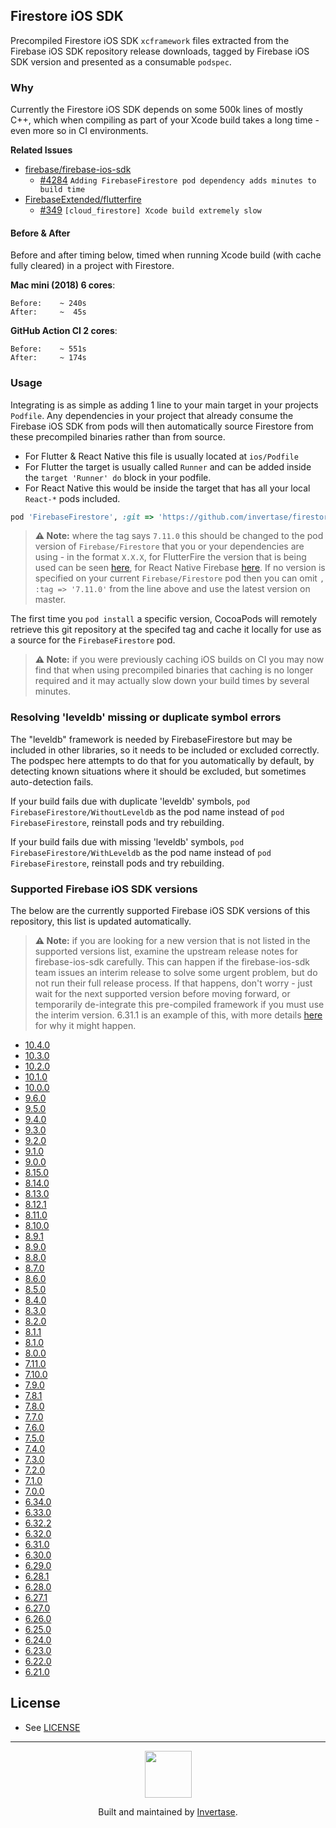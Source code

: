 ## Firestore iOS SDK

Precompiled Firestore iOS SDK `xcframework` files extracted from the Firebase iOS SDK repository release downloads, tagged by Firebase iOS SDK version and presented as a consumable `podspec`.

### Why

Currently the Firestore iOS SDK depends on some 500k lines of mostly C++, which when compiling as part of your Xcode build takes a long time - even more so in CI environments.

**Related Issues**

- [firebase/firebase-ios-sdk](https://github.com/firebase/firebase-ios-sdk)
  - [#4284](https://github.com/firebase/firebase-ios-sdk/issues/4284) `Adding FirebaseFirestore pod dependency adds minutes to build time`
- [FirebaseExtended/flutterfire](https://github.com/FirebaseExtended/flutterfire)
  - [#349](https://github.com/FirebaseExtended/flutterfire/issues/349) `[cloud_firestore] Xcode build extremely slow`
  
#### Before & After

Before and after timing below, timed when running Xcode build (with cache fully cleared) in a project with Firestore.

**Mac mini (2018) 6 cores**:

```
Before:    ~ 240s
After:     ~  45s
```

**GitHub Action CI 2 cores**:

```
Before:    ~ 551s
After:     ~ 174s
```

### Usage

Integrating is as simple as adding 1 line to your main target in your projects `Podfile`. Any dependencies in your project that already consume the Firebase iOS SDK from pods will then automatically source Firestore from these precompiled binaries rather than from source.

 - For Flutter & React Native this file is usually located at `ios/Podfile`
 - For Flutter the target is usually called `Runner` and can be added inside the `target 'Runner' do` block in your podfile.
 - For React Native this would be inside the target that has all your local `React-*` pods included.


```ruby
pod 'FirebaseFirestore', :git => 'https://github.com/invertase/firestore-ios-sdk-frameworks.git', :tag => '7.11.0'
```

> **⚠️ Note:** where the tag says `7.11.0` this should be changed to the pod version of `Firebase/Firestore` that you or your dependencies are using - in the format `X.X.X`, for FlutterFire the version that is being used can be seen [here](https://github.com/FirebaseExtended/flutterfire/blob/master/packages/firebase_core/firebase_core/ios/firebase_sdk_version.rb), for React Native Firebase [here](https://github.com/invertase/react-native-firebase/blob/master/packages/app/package.json#L70). If no version is specified on your current `Firebase/Firestore` pod then you can omit `, :tag => '7.11.0'` from the line above and use the latest version on master.

The first time you `pod install` a specific version, CocoaPods will remotely retrieve this git repository at the specifed tag and cache it locally for use as a source for the `FirebaseFirestore` pod.

> **⚠️ Note:** if you were previously caching iOS builds on CI you may now find that when using precompiled binaries that caching is no longer required and it may actually slow down your build times by several minutes. 

### Resolving 'leveldb' missing or duplicate symbol errors

The "leveldb" framework is needed by FirebaseFirestore but may be included in other libraries, so it needs to be included or excluded correctly.
The podspec here attempts to do that for you automatically by default, by detecting known situations where it should be excluded, but sometimes auto-detection fails.

If your build fails due with duplicate 'leveldb' symbols, `pod FirebaseFirestore/WithoutLeveldb` as the pod name instead of `pod FirebaseFirestore`, reinstall pods and try rebuilding.

If your build fails due with missing 'leveldb' symbols, `pod FirebaseFirestore/WithLeveldb` as the pod name instead of `pod FirebaseFirestore`, reinstall pods and try rebuilding.

### Supported Firebase iOS SDK versions

The below are the currently supported Firebase iOS SDK versions of this repository, this list is updated automatically.

> **⚠️ Note:** if you are looking for a new version that is not listed in the supported versions list, examine the upstream release notes for firebase-ios-sdk carefully. This can happen if the firebase-ios-sdk team issues an interim release to solve some urgent problem, but do not run their full release process. If that happens, don't worry - just wait for the next supported version before moving forward, or temporarily de-integrate this pre-compiled framework if you must use the interim version. 6.31.1 is an example of this, with more details [here](https://github.com/firebase/firebase-ios-sdk/pull/6368#issuecomment-685030446) for why it might happen.

<!--NEW_VERSION_PLACEHOLDER-->
 - [10.4.0](https://github.com/invertase/firestore-ios-sdk-frameworks/releases/tag/10.4.0)
 - [10.3.0](https://github.com/invertase/firestore-ios-sdk-frameworks/releases/tag/10.3.0)
 - [10.2.0](https://github.com/invertase/firestore-ios-sdk-frameworks/releases/tag/10.2.0)
 - [10.1.0](https://github.com/invertase/firestore-ios-sdk-frameworks/releases/tag/10.1.0)
 - [10.0.0](https://github.com/invertase/firestore-ios-sdk-frameworks/releases/tag/10.0.0)
 - [9.6.0](https://github.com/invertase/firestore-ios-sdk-frameworks/releases/tag/9.6.0)
 - [9.5.0](https://github.com/invertase/firestore-ios-sdk-frameworks/releases/tag/9.5.0)
 - [9.4.0](https://github.com/invertase/firestore-ios-sdk-frameworks/releases/tag/9.4.0)
 - [9.3.0](https://github.com/invertase/firestore-ios-sdk-frameworks/releases/tag/9.3.0)
 - [9.2.0](https://github.com/invertase/firestore-ios-sdk-frameworks/releases/tag/9.2.0)
 - [9.1.0](https://github.com/invertase/firestore-ios-sdk-frameworks/releases/tag/9.1.0)
 - [9.0.0](https://github.com/invertase/firestore-ios-sdk-frameworks/releases/tag/9.0.0)
 - [8.15.0](https://github.com/invertase/firestore-ios-sdk-frameworks/releases/tag/8.15.0)
 - [8.14.0](https://github.com/invertase/firestore-ios-sdk-frameworks/releases/tag/8.14.0)
 - [8.13.0](https://github.com/invertase/firestore-ios-sdk-frameworks/releases/tag/8.13.0)
 - [8.12.1](https://github.com/invertase/firestore-ios-sdk-frameworks/releases/tag/8.12.1)
 - [8.11.0](https://github.com/invertase/firestore-ios-sdk-frameworks/releases/tag/8.11.0)
 - [8.10.0](https://github.com/invertase/firestore-ios-sdk-frameworks/releases/tag/8.10.0)
 - [8.9.1](https://github.com/invertase/firestore-ios-sdk-frameworks/releases/tag/8.9.1)
 - [8.9.0](https://github.com/invertase/firestore-ios-sdk-frameworks/releases/tag/8.9.0)
 - [8.8.0](https://github.com/invertase/firestore-ios-sdk-frameworks/releases/tag/8.8.0)
 - [8.7.0](https://github.com/invertase/firestore-ios-sdk-frameworks/releases/tag/8.7.0)
 - [8.6.0](https://github.com/invertase/firestore-ios-sdk-frameworks/releases/tag/8.6.0)
 - [8.5.0](https://github.com/invertase/firestore-ios-sdk-frameworks/releases/tag/8.5.0)
 - [8.4.0](https://github.com/invertase/firestore-ios-sdk-frameworks/releases/tag/8.4.0)
 - [8.3.0](https://github.com/invertase/firestore-ios-sdk-frameworks/releases/tag/8.3.0)
 - [8.2.0](https://github.com/invertase/firestore-ios-sdk-frameworks/releases/tag/8.2.0)
 - [8.1.1](https://github.com/invertase/firestore-ios-sdk-frameworks/releases/tag/8.1.1)
 - [8.1.0](https://github.com/invertase/firestore-ios-sdk-frameworks/releases/tag/8.1.0)
 - [8.0.0](https://github.com/invertase/firestore-ios-sdk-frameworks/releases/tag/8.0.0)
 - [7.11.0](https://github.com/invertase/firestore-ios-sdk-frameworks/releases/tag/7.11.0)
 - [7.10.0](https://github.com/invertase/firestore-ios-sdk-frameworks/releases/tag/7.10.0)
 - [7.9.0](https://github.com/invertase/firestore-ios-sdk-frameworks/releases/tag/7.9.0)
 - [7.8.1](https://github.com/invertase/firestore-ios-sdk-frameworks/releases/tag/7.8.1)
 - [7.8.0](https://github.com/invertase/firestore-ios-sdk-frameworks/releases/tag/7.8.0)
 - [7.7.0](https://github.com/invertase/firestore-ios-sdk-frameworks/releases/tag/7.7.0)
 - [7.6.0](https://github.com/invertase/firestore-ios-sdk-frameworks/releases/tag/7.6.0)
 - [7.5.0](https://github.com/invertase/firestore-ios-sdk-frameworks/releases/tag/7.5.0)
 - [7.4.0](https://github.com/invertase/firestore-ios-sdk-frameworks/releases/tag/7.4.0)
 - [7.3.0](https://github.com/invertase/firestore-ios-sdk-frameworks/releases/tag/7.3.0)
 - [7.2.0](https://github.com/invertase/firestore-ios-sdk-frameworks/releases/tag/7.2.0)
 - [7.1.0](https://github.com/invertase/firestore-ios-sdk-frameworks/releases/tag/7.1.0)
 - [7.0.0](https://github.com/invertase/firestore-ios-sdk-frameworks/releases/tag/7.0.0)
 - [6.34.0](https://github.com/invertase/firestore-ios-sdk-frameworks/releases/tag/6.34.0)
 - [6.33.0](https://github.com/invertase/firestore-ios-sdk-frameworks/releases/tag/6.33.0)
 - [6.32.2](https://github.com/invertase/firestore-ios-sdk-frameworks/releases/tag/6.32.2)
 - [6.32.0](https://github.com/invertase/firestore-ios-sdk-frameworks/releases/tag/6.32.0)
 - [6.31.0](https://github.com/invertase/firestore-ios-sdk-frameworks/releases/tag/6.31.0)
 - [6.30.0](https://github.com/invertase/firestore-ios-sdk-frameworks/releases/tag/6.30.0)
 - [6.29.0](https://github.com/invertase/firestore-ios-sdk-frameworks/releases/tag/6.29.0)
 - [6.28.1](https://github.com/invertase/firestore-ios-sdk-frameworks/releases/tag/6.28.1)
 - [6.28.0](https://github.com/invertase/firestore-ios-sdk-frameworks/releases/tag/6.28.0)
 - [6.27.1](https://github.com/invertase/firestore-ios-sdk-frameworks/releases/tag/6.27.1)
 - [6.27.0](https://github.com/invertase/firestore-ios-sdk-frameworks/releases/tag/6.27.0)
 - [6.26.0](https://github.com/invertase/firestore-ios-sdk-frameworks/releases/tag/6.26.0)
 - [6.25.0](https://github.com/invertase/firestore-ios-sdk-frameworks/releases/tag/6.25.0)
 - [6.24.0](https://github.com/invertase/firestore-ios-sdk-frameworks/releases/tag/6.24.0)
 - [6.23.0](https://github.com/invertase/firestore-ios-sdk-frameworks/releases/tag/6.23.0)
 - [6.22.0](https://github.com/invertase/firestore-ios-sdk-frameworks/releases/tag/6.22.0)
 - [6.21.0](https://github.com/invertase/firestore-ios-sdk-frameworks/releases/tag/6.21.0)

## License

- See [LICENSE](/LICENSE)

---

<p align="center">
  <a href="https://invertase.io/?utm_source=readme&utm_medium=footer&utm_campaign=firestore-ios-sdk-frameworks">
    <img width="75px" src="https://static.invertase.io/assets/invertase/invertase-rounded-avatar.png">
  </a>
  <p align="center">
    Built and maintained by <a href="https://invertase.io/?utm_source=readme&utm_medium=footer&utm_campaign=firestore-ios-sdk-frameworks">Invertase</a>.
  </p>
</p>
